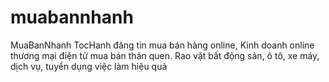 # muabannhanh
MuaBanNhanh TocHanh đăng tin mua bán hàng online, Kinh doanh online thương mại điện tử mua bán thân quen. Rao vặt bất động sản, ô tô, xe máy, dịch vụ, tuyển dụng việc làm hiệu quả
